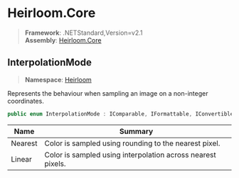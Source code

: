 # Heirloom.Core

> **Framework**: .NETStandard,Version=v2.1  
> **Assembly**: [Heirloom.Core][0]  

## InterpolationMode

> **Namespace**: [Heirloom][0]  

Represents the behaviour when sampling an image on a non-integer coordinates.

```cs
public enum InterpolationMode : IComparable, IFormattable, IConvertible
```

| Name    | Summary                                                     |
|---------|-------------------------------------------------------------|
| Nearest | Color is sampled using rounding to the nearest pixel.       |
| Linear  | Color is sampled using interpolation across nearest pixels. |

[0]: ../../Heirloom.Core.md

